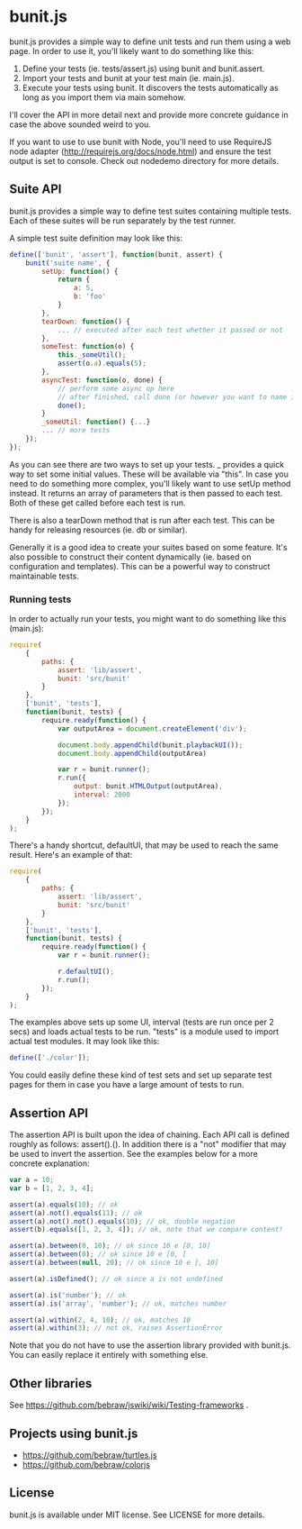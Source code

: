 bunit.js
========

bunit.js provides a simple way to define unit tests and run them using a web page. In order to use it, you'll likely want to do something like this:

1. Define your tests (ie. tests/assert.js) using bunit and bunit.assert.
2. Import your tests and bunit at your test main (ie. main.js).
3. Execute your tests using bunit. It discovers the tests automatically as long as you import them via main somehow.

I'll cover the API in more detail next and provide more concrete guidance in case the above sounded weird to you.

If you want to use to use bunit with Node, you'll need to use RequireJS node adapter (http://requirejs.org/docs/node.html) and ensure the test output is set to console. Check out nodedemo directory for more details.

Suite API
---------

bunit.js provides a simple way to define test suites containing multiple tests. Each of these suites will be run separately by the test runner.

A simple test suite definition may look like this:

```javascript
define(['bunit', 'assert'], function(bunit, assert) {
    bunit('suite name', {
        setUp: function() {
            return {
                a: 5,
                b: 'foo'
            }
        },
        tearDown: function() {
            ... // executed after each test whether it passed or not
        },
        someTest: function(o) {
            this._someUtil();
            assert(o.a).equals(5);
        },
        asyncTest: function(o, done) {
            // perform some async op here
            // after finished, call done (or however you want to name it)
            done();
        }
        _someUtil: function() {...}
        ... // more tests
    });
});

```

As you can see there are two ways to set up your tests. _ provides a quick way to set some initial values. These will be available via "this". In case you need to do something more complex, you'll likely want to use setUp method instead. It returns an array of parameters that is then passed to each test. Both of these get called before each test is run.

There is also a tearDown method that is run after each test. This can be handy for releasing resources (ie. db or similar).

Generally it is a good idea to create your suites based on some feature. It's also possible to construct their content dynamically (ie. based on configuration and templates). This can be a powerful way to construct maintainable tests.

### Running tests

In order to actually run your tests, you might want to do something like this (main.js):

```javascript
require(
    {
        paths: {
            assert: 'lib/assert',
            bunit: 'src/bunit'
        }
    },
    ['bunit', 'tests'],
    function(bunit, tests) {
        require.ready(function() {
            var outputArea = document.createElement('div');

            document.body.appendChild(bunit.playbackUI());
            document.body.appendChild(outputArea)

            var r = bunit.runner();
            r.run({
                output: bunit.HTMLOutput(outputArea),
                interval: 2000
            });
        });
    }
);
```

There's a handy shortcut, defaultUI, that may be used to reach the same result. Here's an example of that:

```javascript
require(
    {
        paths: {
            assert: 'lib/assert',
            bunit: 'src/bunit'
        }
    },
    ['bunit', 'tests'],
    function(bunit, tests) {
        require.ready(function() {
            var r = bunit.runner();

            r.defaultUI();
            r.run();
        });
    }
);
```

The examples above sets up some UI, interval (tests are run once per 2 secs) and loads actual tests to be run. "tests" is a module used to import actual test modules. It may look like this:

```javascript
define(['./color']);
```

You could easily define these kind of test sets and set up separate test pages for them in case you have a large amount of tests to run.

Assertion API
-------------

The assertion API is built upon the idea of chaining. Each API call is defined roughly as follows: assert(<given value>).<action>(<expected value>). In addition there is a "not" modifier that may be used to invert the assertion. See the examples below for a more concrete explanation:

```javascript
var a = 10;
var b = [1, 2, 3, 4];

assert(a).equals(10); // ok
assert(a).not().equals(11); // ok
assert(a).not().not().equals(10); // ok, double negation
assert(b).equals([1, 2, 3, 4]); // ok, note that we compare content!

assert(a).between(0, 10); // ok since 10 e [0, 10]
assert(a).between(0); // ok since 10 e [0, [
assert(a).between(null, 20); // ok since 10 e ], 10]

assert(a).isDefined(); // ok since a is not undefined

assert(a).is('number'); // ok
assert(a).is('array', 'number'); // ok, matches number

assert(a).within(2, 4, 10); // ok, matches 10
assert(a).within(3); // not ok, raises AssertionError
```

Note that you do not have to use the assertion library provided with bunit.js. You can easily replace it entirely with something else.

Other libraries
---------------

See https://github.com/bebraw/jswiki/wiki/Testing-frameworks .

Projects using bunit.js
-----------------------

* https://github.com/bebraw/turtles.js
* https://github.com/bebraw/colorjs

License
-------

bunit.js is available under MIT license. See LICENSE for more details.
